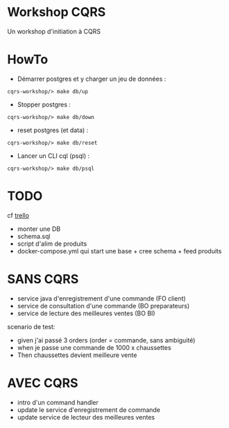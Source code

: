 # Workshop CQRS

Un workshop d'initiation à CQRS

HowTo
=====
* Démarrer postgres et y charger un jeu de données :
```
cqrs-workshop/> make db/up
```
* Stopper postgres :
```
cqrs-workshop/> make db/down
```
* reset postgres (et data) :
```
cqrs-workshop/> make db/reset
```
* Lancer un CLI cql (psql) :
```
cqrs-workshop/> make db/psql
```

TODO
====
cf [trello](https://trello.com/b/QlNUNO3K/formation-cqrs-es)

* monter une DB
* schema.sql
* script d'alim de produits
* docker-compose.yml qui start une base + cree schema + feed produits

SANS CQRS
=========
* service java d'enregistrement d'une commande (FO client)
* service de consultation d'une commande (BO preparateurs)
* service de lecture des meilleures ventes (BO BI)

scenario de test:
* given j'ai passé 3 orders (order = commande, sans ambiguité)
* when je passe une commande de 1000 x chaussettes
* Then chaussettes devient meilleure vente

AVEC CQRS
=========
* intro d'un command handler
* update le service d'enregistrement de commande
* update service de lecteur des meilleures ventes
